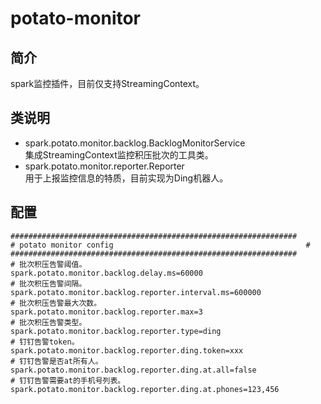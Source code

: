 # potato-monitor  

## 简介  
spark监控插件，目前仅支持StreamingContext。  

## 类说明  
* spark.potato.monitor.backlog.BacklogMonitorService  
集成StreamingContext监控积压批次的工具类。  
* spark.potato.monitor.reporter.Reporter  
用于上报监控信息的特质，目前实现为Ding机器人。  

## 配置  
```properties
################################################################
# potato monitor config                                           #
################################################################
# 批次积压告警阈值。
spark.potato.monitor.backlog.delay.ms=60000
# 批次积压告警间隔。
spark.potato.monitor.backlog.reporter.interval.ms=600000
# 批次积压告警最大次数。
spark.potato.monitor.backlog.reporter.max=3
# 批次积压告警类型。
spark.potato.monitor.backlog.reporter.type=ding
# 钉钉告警token。
spark.potato.monitor.backlog.reporter.ding.token=xxx
# 钉钉告警是否at所有人。
spark.potato.monitor.backlog.reporter.ding.at.all=false
# 钉钉告警需要at的手机号列表。
spark.potato.monitor.backlog.reporter.ding.at.phones=123,456
```  
